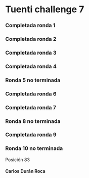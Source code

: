 # Tuenti challenge 7

### Completada ronda 1
### Completada ronda 2
### Completada ronda 3
### Completada ronda 4
### Ronda 5 no terminada
### Completada ronda 6
### Completada ronda 7
### Ronda 8 no terminada
### Completada ronda 9
### Ronda 10 no terminada

Posición 83

#### Carlos Durán Roca
